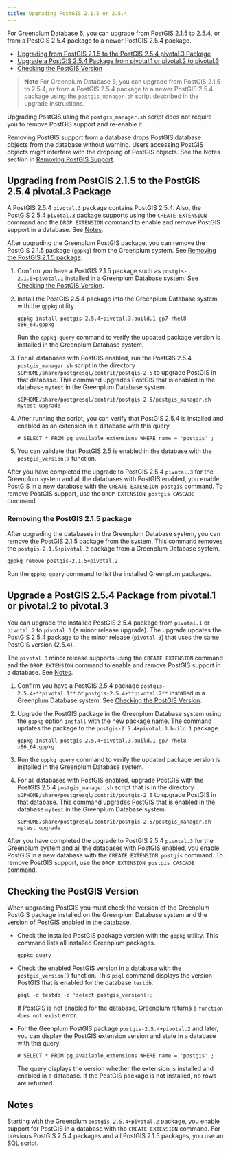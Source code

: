 ```yaml
---
title: Upgrading PostGIS 2.1.5 or 2.5.4 
---
```


For Greenplum Database 6, you can upgrade from PostGIS 2.1.5 to 2.5.4, or from a PostGIS 2.5.4 package to a newer PostGIS 2.5.4 package.

-   [Upgrading from PostGIS 2.1.5 to the PostGIS 2.5.4 pivotal.3 Package](#topic_zgw_v5x_3mb)
-   [Upgrade a PostGIS 2.5.4 Package from pivotal.1 or pivotal.2 to pivotal.3](#topic_k4x_dp3_kmb)
-   [Checking the PostGIS Version](#topic_yzz_l3h_kmb)

> **Note** For Greenplum Database 6, you can upgrade from PostGIS 2.1.5 to 2.5.4, or from a PostGIS 2.5.4 package to a newer PostGIS 2.5.4 package using the `postgis_manager.sh` script described in the upgrade instructions.

Upgrading PostGIS using the `postgis_manager.sh` script does not require you to remove PostGIS support and re-enable it.

Removing PostGIS support from a database drops PostGIS database objects from the database without warning. Users accessing PostGIS objects might interfere with the dropping of PostGIS objects. See the Notes section in [Removing PostGIS Support](postGIS.html).

## <a id="topic_zgw_v5x_3mb"></a>Upgrading from PostGIS 2.1.5 to the PostGIS 2.5.4 pivotal.3 Package 

A PostGIS 2.5.4 `pivotal.3` package contains PostGIS 2.5.4. Also, the PostGIS 2.5.4 `pivotal.3` package supports using the `CREATE EXTENSION` command and the `DROP EXTENSION` command to enable and remove PostGIS support in a database. See [Notes](#topic_hm5_3zk_jmb).

After upgrading the Greenplum PostGIS package, you can remove the PostGIS 2.1.5 package \(`gppkg`\) from the Greenplum system. See [Removing the PostGIS 2.1.5 package](#topic_unj_v5n_kmb).

1.  Confirm you have a PostGIS 2.1.5 package such as `postgis-2.1.5+pivotal.1` installed in a Greenplum Database system. See [Checking the PostGIS Version](#topic_yzz_l3h_kmb).
2.  Install the PostGIS 2.5.4 package into the Greenplum Database system with the `gppkg` utility.

    ```
    gppkg install postgis-2.5.4+pivotal.3.build.1-gp7-rhel8-x86_64.gppkg
    ```

    Run the `gppkg query` command to verify the updated package version is installed in the Greenplum Database system.

3.  For all databases with PostGIS enabled, run the PostGIS 2.5.4 `postgis_manager.sh` script in the directory `$GPHOME/share/postgresql/contrib/postgis-2.5` to upgrade PostGIS in that database. This command upgrades PostGIS that is enabled in the database `mytest` in the Greenplum Database system.

    ```
    $GPHOME/share/postgresql/contrib/postgis-2.5/postgis_manager.sh mytest upgrade
    ```

4.  After running the script, you can verify that PostGIS 2.5.4 is installed and enabled as an extension in a database with this query.

    ```
    # SELECT * FROM pg_available_extensions WHERE name = 'postgis' ;
    ```

5.  You can validate that PostGIS 2.5 is enabled in the database with the `postgis_version()` function.

After you have completed the upgrade to PostGIS 2.5.4 `pivotal.3` for the Greenplum system and all the databases with PostGIS enabled, you enable PostGIS in a new database with the `CREATE EXTENSION postgis` command. To remove PostGIS support, use the `DROP EXTENSION postgis CASCADE` command.

### <a id="topic_unj_v5n_kmb"></a>Removing the PostGIS 2.1.5 package 

After upgrading the databases in the Greenplum Database system, you can remove the PostGIS 2.1.5 package from the system. This command removes the `postgis-2.1.5+pivotal.2` package from a Greenplum Database system.

```
gppkg remove postgis-2.1.5+pivotal.2
```

Run the `gppkg query` command to list the installed Greenplum packages.

## <a id="topic_k4x_dp3_kmb"></a>Upgrade a PostGIS 2.5.4 Package from pivotal.1 or pivotal.2 to pivotal.3 

You can upgrade the installed PostGIS 2.5.4 package from `pivotal.1` or `pivotal.2` to `pivotal.3` \(a minor release upgrade\). The upgrade updates the PostGIS 2.5.4 package to the minor release \(`pivotal.3`\) that uses the same PostGIS version \(2.5.4\).

The `pivotal.3` minor release supports using the `CREATE EXTENSION` command and the `DROP EXTENSION` command to enable and remove PostGIS support in a database. See [Notes](#topic_hm5_3zk_jmb).

1.  Confirm you have a PostGIS 2.5.4 package `postgis-2.5.4+**pivotal.1**` or `postgis-2.5.4+**pivotal.2**` installed in a Greenplum Database system. See [Checking the PostGIS Version](#topic_yzz_l3h_kmb).
2.  Upgrade the PostGIS package in the Greenplum Database system using the `gppkg` option `install` with the new package name. The command updates the package to the `postgis-2.5.4+pivotal.3.build.1` package.

    ```
    gppkg install postgis-2.5.4+pivotal.3.build.1-gp7-rhel8-x86_64.gppkg
    ```

3.  Run the `gppkg query` command to verify the updated package version is installed in the Greenplum Database system.
4.  For all databases with PostGIS enabled, upgrade PostGIS with the PostGIS 2.5.4 `postgis_manager.sh` script that is in the directory `$GPHOME/share/postgresql/contrib/postgis-2.5` to upgrade PostGIS in that database. This command upgrades PostGIS that is enabled in the database `mytest` in the Greenplum Database system.

    ```
    $GPHOME/share/postgresql/contrib/postgis-2.5/postgis_manager.sh mytest upgrade
    ```


After you have completed the upgrade to PostGIS 2.5.4 `pivotal.3` for the Greenplum system and all the databases with PostGIS enabled, you enable PostGIS in a new database with the `CREATE EXTENSION postgis` command. To remove PostGIS support, use the `DROP EXTENSION postgis CASCADE` command.

## <a id="topic_yzz_l3h_kmb"></a>Checking the PostGIS Version 

When upgrading PostGIS you must check the version of the Greenplum PostGIS package installed on the Greenplum Database system and the version of PostGIS enabled in the database.

-   Check the installed PostGIS package version with the `gppkg` utility. This command lists all installed Greenplum packages.

    ```
    gppkg query
    ```

-   Check the enabled PostGIS version in a database with the `postgis_version()` function. This `psql` command displays the version PostGIS that is enabled for the database `testdb`.

    ```
    psql -d testdb -c 'select postgis_version();'
    ```

    If PostGIS is not enabled for the database, Greenplum returns a `function does not exist` error.

-   For the Geenplum PostGIS package `postgis-2.5.4+pivotal.2` and later, you can display the PostGIS extension version and state in a database with this query.

    ```
    # SELECT * FROM pg_available_extensions WHERE name = 'postgis' ;
    ```

    The query displays the version whether the extension is installed and enabled in a database. If the PostGIS package is not installed, no rows are returned.


## <a id="topic_hm5_3zk_jmb"></a>Notes 

Starting with the Greenplum `postgis-2.5.4+pivotal.2` package, you enable support for PostGIS in a database with the `CREATE EXTENSION` command. For previous PostGIS 2.5.4 packages and all PostGIS 2.1.5 packages, you use an SQL script.

